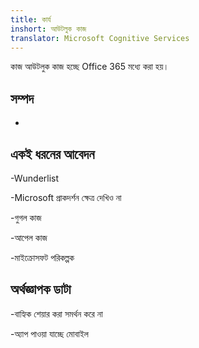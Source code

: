 ```yaml
---
title: কার্য
inshort: আউটলুক কাজ
translator: Microsoft Cognitive Services
---
```


কাজ আউটলুক কাজ হচ্ছে Office 365 মধ্যে করা হয়।

সম্পদ
---------

-   

একই ধরনের আবেদন
--------------------

-Wunderlist

-Microsoft প্রাকদর্শন ক্ষেত্র দেখিও না

-গুগল কাজ

-আপেল কাজ

-মাইক্রোসফট পরিকল্পক

অর্থজ্ঞাপক ডাটা
--------

-বাহ্যিক শেয়ার করা সমর্থন করে না

-অ্যাপ পাওয়া যাচ্ছে মোবাইল



